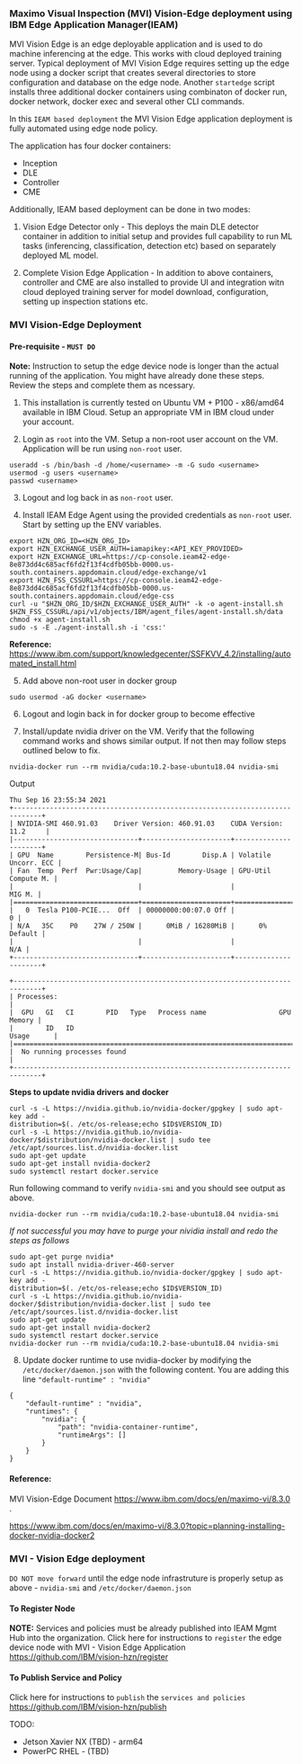 ### Maximo Visual Inspection (MVI) Vision-Edge deployment using IBM Edge Application Manager(IEAM)

MVI Vision Edge is an edge deployable application and is used to do machine inferencing at the edge. This works with cloud deployed training server. Typical deployment of MVI Vision Edge requires setting up the edge node using a docker script that creates several directories to store configuration and database on the edge node. Another `startedge` script installs three additional docker containers using combinaton of docker run, docker network, docker exec and several other CLI commands. 

In this `IEAM based deployment` the MVI Vision Edge application deployment is fully automated using edge node policy.

The application has four docker containers:
- Inception 
- DLE
- Controller
- CME

Additionally, IEAM based deployment can be done in two modes:

1. Vision Edge Detector only - This deploys the main DLE detector container in addition to initial setup and provides full capability to run ML tasks (inferencing, classification, detection etc) based on separately deployed ML model. 

2. Complete Vision Edge Application - In addition to above containers, controller and CME are also installed to provide UI and integration witn cloud deployed training server for model download, configuration, setting up inspection stations etc. 

### MVI Vision-Edge Deployment 

#### Pre-requisite - `MUST DO`
**Note:** Instruction to setup the edge device node is longer than the actual running of the application. You might have already done these steps. Review the steps and complete them as ncessary.

1. This installation is currently tested on Ubuntu VM + P100 - x86/amd64 available in IBM Cloud. Setup an appropriate VM in IBM cloud under your account.

2. Login as `root` into the VM. Setup a non-root user account on the VM. Application will be run using `non-root` user. 
```
useradd -s /bin/bash -d /home/<username> -m -G sudo <username>
usermod -g users <username>
passwd <username>
```
3. Logout and log back in as `non-root` user. 

4. Install IEAM Edge Agent using the provided credentials as `non-root` user. Start by setting up the ENV variables. 
```
export HZN_ORG_ID=<HZN_ORG_ID>
export HZN_EXCHANGE_USER_AUTH=iamapikey:<API_KEY_PROVIDED>
export HZN_EXCHANGE_URL=https://cp-console.ieam42-edge-8e873dd4c685acf6fd2f13f4cdfb05bb-0000.us-south.containers.appdomain.cloud/edge-exchange/v1
export HZN_FSS_CSSURL=https://cp-console.ieam42-edge-8e873dd4c685acf6fd2f13f4cdfb05bb-0000.us-south.containers.appdomain.cloud/edge-css
curl -u "$HZN_ORG_ID/$HZN_EXCHANGE_USER_AUTH" -k -o agent-install.sh $HZN_FSS_CSSURL/api/v1/objects/IBM/agent_files/agent-install.sh/data
chmod +x agent-install.sh
sudo -s -E ./agent-install.sh -i 'css:'
```
**Reference:** https://www.ibm.com/support/knowledgecenter/SSFKVV_4.2/installing/automated_install.html

5. Add above non-root user in docker group
```
sudo usermod -aG docker <username>
```
6. Logout and login back in for docker group to become effective

7. Install/update nvidia driver on the VM. Verify that the following command works and shows similar output. If not then may follow steps outlined below to fix.
```
nvidia-docker run --rm nvidia/cuda:10.2-base-ubuntu18.04 nvidia-smi
```
Output
```
Thu Sep 16 23:55:34 2021       
+-----------------------------------------------------------------------------+
| NVIDIA-SMI 460.91.03    Driver Version: 460.91.03    CUDA Version: 11.2     |
|-------------------------------+----------------------+----------------------+
| GPU  Name        Persistence-M| Bus-Id        Disp.A | Volatile Uncorr. ECC |
| Fan  Temp  Perf  Pwr:Usage/Cap|         Memory-Usage | GPU-Util  Compute M. |
|                               |                      |               MIG M. |
|===============================+======================+======================|
|   0  Tesla P100-PCIE...  Off  | 00000000:00:07.0 Off |                    0 |
| N/A   35C    P0    27W / 250W |      0MiB / 16280MiB |      0%      Default |
|                               |                      |                  N/A |
+-------------------------------+----------------------+----------------------+
                                                                               
+-----------------------------------------------------------------------------+
| Processes:                                                                  |
|  GPU   GI   CI        PID   Type   Process name                  GPU Memory |
|        ID   ID                                                   Usage      |
|=============================================================================|
|  No running processes found                                                 |
+-----------------------------------------------------------------------------+
```
**Steps to update nvidia drivers and docker**
```
curl -s -L https://nvidia.github.io/nvidia-docker/gpgkey | sudo apt-key add -
distribution=$(. /etc/os-release;echo $ID$VERSION_ID)
curl -s -L https://nvidia.github.io/nvidia-docker/$distribution/nvidia-docker.list | sudo tee /etc/apt/sources.list.d/nvidia-docker.list
sudo apt-get update
sudo apt-get install nvidia-docker2
sudo systemctl restart docker.service
```
Run following command to verify `nvidia-smi` and you should see output as above. 
```
nvidia-docker run --rm nvidia/cuda:10.2-base-ubuntu18.04 nvidia-smi
```
*If not successful you may have to purge your nividia install and redo the steps as follows*
```
sudo apt-get purge nvidia*
sudo apt install nvidia-driver-460-server
curl -s -L https://nvidia.github.io/nvidia-docker/gpgkey | sudo apt-key add -
distribution=$(. /etc/os-release;echo $ID$VERSION_ID)
curl -s -L https://nvidia.github.io/nvidia-docker/$distribution/nvidia-docker.list | sudo tee /etc/apt/sources.list.d/nvidia-docker.list
sudo apt-get update
sudo apt-get install nvidia-docker2
sudo systemctl restart docker.service
nvidia-docker run --rm nvidia/cuda:10.2-base-ubuntu18.04 nvidia-smi
```
8. Update docker runtime to use nvidia-docker by modifying the `/etc/docker/daemon.json` with the following content. You are adding this line `"default-runtime" : "nvidia"`
```
{
    "default-runtime" : "nvidia",
    "runtimes": {
        "nvidia": {
            "path": "nvidia-container-runtime",
            "runtimeArgs": []
        }
    }
}
```
#### Reference:
MVI Vision-Edge Document 
https://www.ibm.com/docs/en/maximo-vi/8.3.0 .

https://www.ibm.com/docs/en/maximo-vi/8.3.0?topic=planning-installing-docker-nvidia-docker2 

### MVI - Vision Edge deployment
`DO NOT move forward` until the edge node infrastruture is properly setup as above - `nvidia-smi` and `/etc/docker/daemon.json`

#### To Register Node
**NOTE:** Services and policies must be already published into IEAM Mgmt Hub into the organization. Click here for instructions to `register` the edge device node with MVI - Vision Edge Application
https://github.com/IBM/vision-hzn/register

#### To Publish Service and Policy
Click here for instructions to `publish` the `services and policies`
https://github.com/IBM/vision-hzn/publish

TODO:
- Jetson Xavier NX (TBD) - arm64
- PowerPC RHEL - (TBD)




